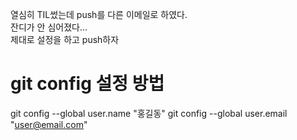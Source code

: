 열심히 TIL썼는데 push를 다른 이메일로 하였다.   
잔디가 안 심어졌다...   
제대로 설정을 하고 push하자

# git config 설정 방법
git config --global user.name "홍길동"
git config --global user.email "user@email.com"
